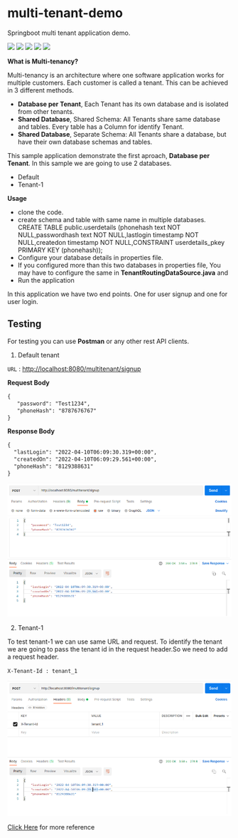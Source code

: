 # multi-tenant-demo
Springboot multi tenant application demo.

![](https://img.shields.io/github/stars/pandao/editor.md.svg) ![](https://img.shields.io/github/forks/pandao/editor.md.svg) ![](https://img.shields.io/github/tag/pandao/editor.md.svg) ![](https://img.shields.io/github/release/pandao/editor.md.svg) ![](https://img.shields.io/bower/v/editor.md.svg)

**What is Multi-tenancy?**

Multi-tenancy is an architecture where one software application works for multiple customers. Each customer is called a tenant. This can be achieved in 3 different methods.

   - **Database per Tenant**, Each Tenant has its own database and is isolated from other tenants.
   - **Shared Database**, Shared Schema: All Tenants share same database and tables. Every table has a Column for identify Tenant.
   - **Shared Database**, Separate Schema: All Tenants share a database, but have their own database schemas and tables.
  

This sample application demonstrate the first aproach, **Database per Tenant**. In this sample we are going to use 2 databases.
 - Default
 - Tenant-1


**Usage**

-  clone the code.
-  create schema and table with same name in multiple databases.
        CREATE TABLE public.userdetails (phonehash text NOT NULL,passwordhash text NOT NULL,lastlogin timestamp NOT NULL,createdon timestamp NOT NULL,CONSTRAINT userdetails_pkey PRIMARY KEY (phonehash));
-  Configure your database details in properties file.
-  If you configured more than this two databases in properties file, You may have to configure the same in **TenantRoutingDataSource.java** and
- Run the application

In this application we have two end points. One for user signup and one for user login.

## **Testing**
For testing you can use **Postman** or any other rest API clients.

1. Default tenant

`URL` : <http://localhost:8080/multitenant/signup>

**Request Body**

    {
       "password": "Test1234",
       "phoneHash": "8787676767"
    }

**Response Body**

    {
      "lastLogin": "2022-04-10T06:09:30.319+00:00",
      "createdOn": "2022-04-10T06:09:29.561+00:00",
      "phoneHash": "8129388631"
    }
![](https://raw.githubusercontent.com/shuraif/images/main/SignupSuccesRequest.png)

2. Tenant-1

To test tenant-1 we can use same URL and request. To identify the tenant we are going to pass the tenant id in the request header.So we need to add a request header.

`X-Tenant-Id : tenant_1`

![](https://raw.githubusercontent.com/shuraif/images/main/SignupSuccess.png)


[Click Here][id/name]  for more reference

[id/name]: https://medium.com/swlh/multi-tenancy-implementation-using-spring-boot-hibernate-6a8e3ecb251a
